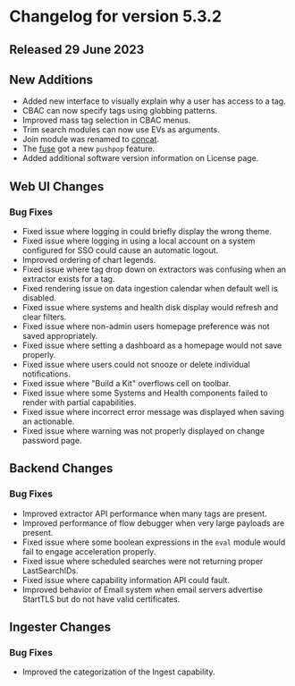 # Changelog for version 5.3.2

## Released 29 June 2023

## New Additions

* Added new interface to visually explain why a user has access to a tag.
* CBAC can now specify tags using globbing patterns.
* Improved mass tag selection in CBAC menus.
* Trim search modules can now use EVs as arguments.
* Join module was renamed to [concat](/search/concat/concat).
* The [fuse](/search/fuse/fuse) got a new `pushpop` feature.
* Added additional software version information on License page.

## Web UI Changes

### Bug Fixes

* Fixed issue where logging in could briefly display the wrong theme.
* Fixed issue where logging in using a local account on a system configured for SSO could cause an automatic logout.
* Improved ordering of chart legends.
* Fixed issue where tag drop down on extractors was confusing when an extractor exists for a tag.
* Fixed rendering issue on data ingestion calendar when default well is disabled.
* Fixed issue where systems and health disk display would refresh and clear filters.
* Fixed issue where non-admin users homepage preference was not saved appropriately.
* Fixed issue where setting a dashboard as a homepage would not save properly.
* Fixed issue where users could not snooze or delete individual notifications.
* Fixed issue where "Build a Kit" overflows cell on toolbar.
* Fixed issue where some Systems and Health components failed to render with partial capabilities.
* Fixed issue where incorrect error message was displayed when saving an actionable.
* Fixed issue where warning was not properly displayed on change password page.

## Backend Changes

### Bug Fixes

* Improved extractor API performance when many tags are present.
* Improved performance of flow debugger when very large payloads are present.
* Fixed issue where some boolean expressions in the `eval` module would fail to engage acceleration properly.
* Fixed issue where scheduled searches were not returning proper LastSearchIDs.
* Fixed issue where capability information API could fault.
* Improved behavior of Email system when email servers advertise StartTLS but do not have valid certificates.

## Ingester Changes

### Bug Fixes

* Improved the categorization of the Ingest capability.
